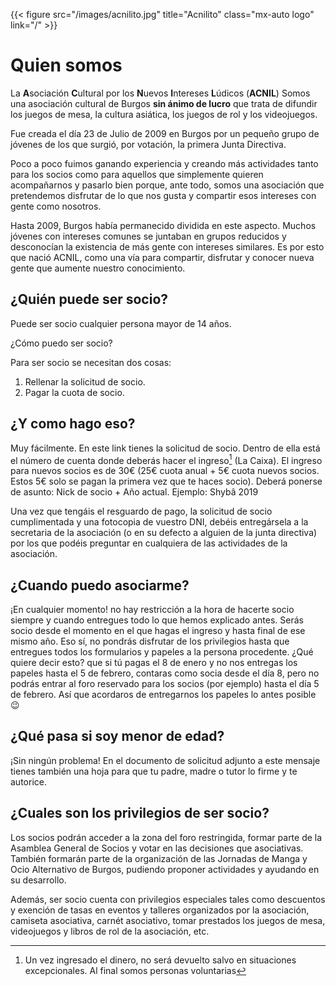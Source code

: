 ---
---

{{< figure src="/images/acnilito.jpg" title="Acnilito" class="mx-auto logo" link="/" >}}
# Quien somos

La **A**sociación **C**ultural por los **N**uevos **I**ntereses **L**údicos (**ACNIL**) Somos una asociación cultural de Burgos **sin ánimo de lucro** que trata de difundir los juegos de mesa, la cultura asiática, los juegos de rol y los videojuegos.

Fue creada el día 23 de Julio de 2009 en Burgos por un pequeño grupo de jóvenes de los que surgió, por votación, la primera Junta Directiva.

Poco a poco fuimos ganando experiencia y creando más actividades tanto para los socios como para aquellos que simplemente quieren acompañarnos y pasarlo bien porque, ante todo, somos una asociación que pretendemos disfrutar de lo que nos gusta y compartir esos intereses con gente como nosotros.

Hasta 2009, Burgos había permanecido dividida en este aspecto. Muchos jóvenes con intereses comunes se juntaban en grupos reducidos y desconocían la existencia de más gente con intereses similares. Es por esto que nació ACNIL, como una vía para compartir, disfrutar y conocer nueva gente que aumente nuestro conocimiento.

## ¿Quién puede ser socio?

Puede ser socio cualquier persona mayor de 14 años.

¿Cómo puedo ser socio?

Para ser socio se necesitan dos cosas:

1. Rellenar la solicitud de socio.
2. Pagar la cuota de socio.

## ¿Y como hago eso?

Muy fácilmente. En este link tienes la solicitud de socio. Dentro de ella está el número de cuenta donde deberás hacer el ingreso[^1] (La Caixa). El ingreso para nuevos socios es de 30€ (25€ cuota anual + 5€ cuota nuevos socios. Estos 5€ solo se pagan la primera vez que te haces socio). Deberá ponerse de asunto: Nick de socio + Año actual. Ejemplo: Shybâ 2019

Una vez que tengáis el resguardo de pago, la solicitud de socio cumplimentada y una fotocopia de vuestro DNI, debéis entregársela a la secretaria de la asociación (o en su defecto a alguien de la junta directiva) por los que podéis preguntar en cualquiera de las actividades de la asociación.

## ¿Cuando puedo asociarme?

¡En cualquier momento! no hay restricción a la hora de hacerte socio siempre y cuando entregues todo lo que hemos explicado antes. Serás socio desde el momento en el que hagas el ingreso y hasta final de ese mismo año. Eso sí, no pondrás disfrutar de los privilegios hasta que entregues todos los formularios y papeles a la persona procedente. ¿Qué quiere decir esto? que si tú pagas el 8 de enero y no nos entregas los papeles hasta el 5 de febrero, contaras como socia desde el día 8, pero no podrás entrar al foro reservado para los socios (por ejemplo) hasta el día 5 de febrero. Así que acordaros de entregarnos los papeles lo antes posible 😉

## ¿Qué pasa si soy menor de edad?

¡Sin ningún problema! En el documento de solicitud adjunto a este mensaje tienes también una hoja para que tu padre, madre o tutor lo firme y te autorice.

## ¿Cuales son los privilegios de ser socio?

Los socios podrán acceder a la zona del foro restringida, formar parte de la Asamblea General de Socios y votar en las decisiones que asociativas. También formarán parte de la organización de las Jornadas de Manga y Ocio Alternativo de Burgos, pudiendo proponer actividades y ayudando en su desarrollo.

Además, ser socio cuenta con privilegios especiales tales como descuentos y exención de tasas en eventos y talleres organizados por la asociación, camiseta asociativa, carnét asociativo, tomar prestados los juegos de mesa, videojuegos y libros de rol de la asociación, etc.

[^1]: Un vez ingresado el dinero, no será devuelto salvo en situaciones excepcionales. Al final somos personas voluntarias